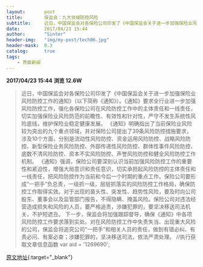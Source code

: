 ```yaml
---
layout:       post
title:        保监会：九大领域防控风险
subtitle:     近日，中国保监会对各保险公司印发了《中国保监会关于进一步加强保险业风险防控工作的通知》，明确指出了当前保险业风险较为突出的九个重点领域，并对保险公司提出了39条风险防控措施要求，涉及10个方面。
date:         2017/04/23 15:44
author:       "Sinter"
header-img:   "img/my-post/tech06.jpg"
header-mask:  0.3
catalog:      true
tags:
    - 界面新闻
---
```


**2017/04/23 15:44**  **浏览 12.6W**

> 近日，中国保监会对各保险公司印发了《中国保监会关于进一步加强保险业风险防控工作的通知》（以下简称《通知》）。《通知》要求全行业进一步加强风险防控工作，强化各保险公司在风险防控工作中的主体责任和一线责任，切实加强保险业风险防范的前瞻性、有效性和针对性，严守不发生系统性风险底线，维护保险业稳定健康发展。
《通知》明确指出了当前保险业风险较为突出的九个重点领域，并对保险公司提出了39条风险防控措施要求，涉及10个方面，分别是流动性风险防控、资金运用风险防控、战略风险防控、新型保险业务风险防控、外部传递性风险防控、群体性事件风险防控、底数不清风险防控、资本不实风险防控、声誉风险防控和健全风险防控工作机制。
《通知》强调，保险公司要深刻认识当前加强风险防控工作的重要性和紧迫性，增强大局意识和责任意识，切实承担起风险防控的主体责任和一线责任，把风险防控作为当前和今后一个时期的重点工作。保险公司要形成“一把手”负总责，一级抓一级，层层抓落实的风险防控工作格局，确保防控工作取得实效。对于出现的苗头性、突发性、趋势性风险，要及时向公司股东、董事会以及监管部门报告，不得隐瞒、掩盖风险。保险公司对违法经营造成损失和风险的人员，要严格追责，涉嫌犯罪的，要坚决移送司法机关，不护短遮丑。
下一步，保监会将加强跟踪督导，确保《通知》中各项风险防控工作要求落到实处。对在风险防控工作中失责失当、出现重大风险的公司，保监会将追究公司“一把手”和相关人员的责任，做到有错必纠、有责必问、有案必查；涉嫌犯罪的，坚决移送司法，依法严肃处理。
	//执行获取文章信息函数
	var aid = '1269690';


[原文地址](http://www.jiemian.com/article/1269690.html){:target="_blank"}



